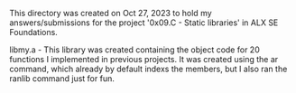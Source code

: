 This directory was created on Oct 27, 2023 to hold my answers/submissions for
the project '0x09.C - Static libraries' in ALX SE Foundations.

libmy.a - This library was created containing the object code for 20 functions
I implemented in previous projects. It was created using the ar command, which
already by default indexs the members, but I also ran the ranlib command just
for fun.

